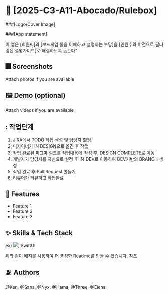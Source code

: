 # :iphone: [2025-C3-A11-Abocado/Rulebox]
###[Logo/Cover Image]

###[App statement] 

이 앱은 [희원씨]의 [보드게임 룰을 이해하고 설명하는 부담]을 [인원수와 버전으로 필터링된 설명가이드]로 해결하도록 돕는다"

## :fireworks: Screenshots

Attach photos if you are available

## :framed_picture: Demo (optional)

Attach videos if you are available


## : 작업단계

1. JIRA에서 TODO 작업 생성 및 담당자 할당
2. 디자이너가 IN DESIGN으로 옮긴 후 작업
3. 작업 완료된 피그마 링크를 작업내용에 작성 후, DESIGN COMPLETE로 이동
3. 개발자가 담당자를 자신으로 설정 후 IN DEV로 이동하여 DEV기반의 BRANCH 생성
4. 작업 완료 후 Pull Request 만들기
5. 리뷰어가 리뷰하고 작업완료

## :pushpin: Features

- Feature 1
- Feature 2
- Feature 3


## :sparkles: Skills & Tech Stack

ex) <img src="https://img.shields.io/badge/Swift-FA7343?style=flat&logo=Swift&logoColor=white"/>, SwiftUI

위와 같이 배지를 사용하여 더 풍성한 Readme를 만들 수 있습니다.
[참조](https://shields.io/)


## :people_hugging: Authors

@Ken, @Sana, @Nyx, @Hama, @Three, @Elena
